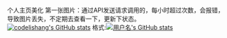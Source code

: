 个人主页美化
第一张图片：通过API发送请求调用的，每小时超过次数，会报错，导致图片丢失，不定期去查看一下，更新下状态。
[![codelishang's GitHub stats](https://github-readme-stats.vercel.app/api?username=codelishang&show_icons=true&theme=radical)](https://codelishang.github.io/)
格式:[![用户名's GitHub stats](https://github-readme-stats.vercel.app/api?username=您的用户名&show_icons=true&theme=radical)](link-url也就是点击图片跳转的链接，我设置的是我的个人博客)
